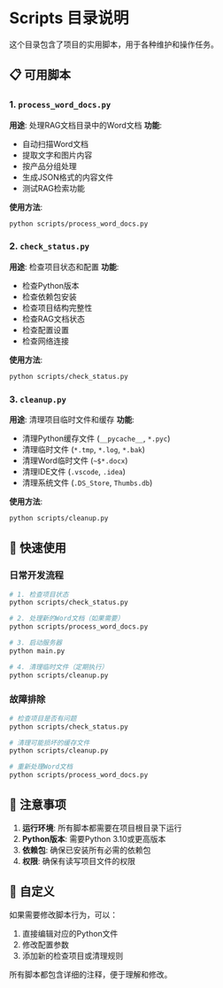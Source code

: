 # Scripts 目录说明

这个目录包含了项目的实用脚本，用于各种维护和操作任务。

## 📋 可用脚本

### 1. `process_word_docs.py`
**用途**: 处理RAG文档目录中的Word文档
**功能**:
- 自动扫描Word文档
- 提取文字和图片内容
- 按产品分组处理
- 生成JSON格式的内容文件
- 测试RAG检索功能

**使用方法**:
```bash
python scripts/process_word_docs.py
```

### 2. `check_status.py`
**用途**: 检查项目状态和配置
**功能**:
- 检查Python版本
- 检查依赖包安装
- 检查项目结构完整性
- 检查RAG文档状态
- 检查配置设置
- 检查网络连接

**使用方法**:
```bash
python scripts/check_status.py
```

### 3. `cleanup.py`
**用途**: 清理项目临时文件和缓存
**功能**:
- 清理Python缓存文件 (`__pycache__`, `*.pyc`)
- 清理临时文件 (`*.tmp`, `*.log`, `*.bak`)
- 清理Word临时文件 (`~$*.docx`)
- 清理IDE文件 (`.vscode`, `.idea`)
- 清理系统文件 (`.DS_Store`, `Thumbs.db`)

**使用方法**:
```bash
python scripts/cleanup.py
```

## 🚀 快速使用

### 日常开发流程
```bash
# 1. 检查项目状态
python scripts/check_status.py

# 2. 处理新的Word文档（如果需要）
python scripts/process_word_docs.py

# 3. 启动服务器
python main.py

# 4. 清理临时文件（定期执行）
python scripts/cleanup.py
```

### 故障排除
```bash
# 检查项目是否有问题
python scripts/check_status.py

# 清理可能损坏的缓存文件
python scripts/cleanup.py

# 重新处理Word文档
python scripts/process_word_docs.py
```

## 📝 注意事项

1. **运行环境**: 所有脚本都需要在项目根目录下运行
2. **Python版本**: 需要Python 3.10或更高版本
3. **依赖包**: 确保已安装所有必需的依赖包
4. **权限**: 确保有读写项目文件的权限

## 🔧 自定义

如果需要修改脚本行为，可以：
1. 直接编辑对应的Python文件
2. 修改配置参数
3. 添加新的检查项目或清理规则

所有脚本都包含详细的注释，便于理解和修改。
